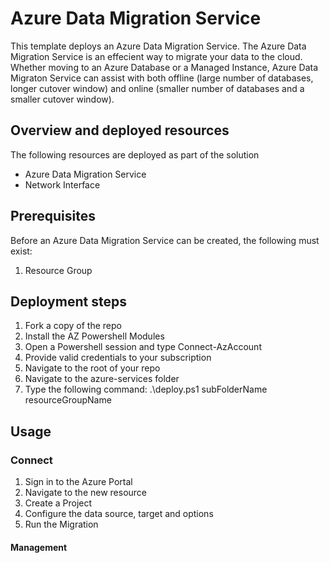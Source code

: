 # Azure Data Migration Service

This template deploys an Azure Data Migration Service. The Azure Data Migration Service is an effecient way to migrate your data to the cloud. Whether moving to an Azure Database or a Managed Instance, Azure Data Migraton Service can assist with both offline (large number of databases, longer cutover window) and online (smaller number of databases and a smaller cutover window).

## Overview and deployed resources

The following resources are deployed as part of the solution

* Azure Data Migration Service
* Network Interface

## Prerequisites

Before an Azure Data Migration Service can be created, the following must exist:

1) Resource Group

## Deployment steps

1) Fork a copy of the repo
2) Install the AZ Powershell Modules
3) Open a Powershell session and type Connect-AzAccount
4) Provide valid credentials to your subscription
5) Navigate to the root of your repo
6) Navigate to the azure-services folder
7) Type the following command:
    .\deploy.ps1 subFolderName resourceGroupName

## Usage

### Connect

1) Sign in to the Azure Portal
2) Navigate to the new resource
3) Create a Project
4) Configure the data source, target and options
5) Run the Migration

#### Management
